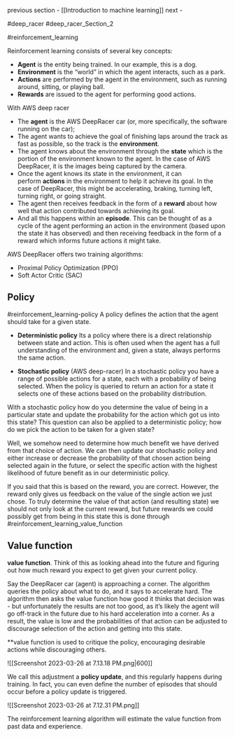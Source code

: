 
previous section - [[Introduction to machine learning]]
next - 

#deep_racer
#deep_racer_Section_2

#reinforcement_learning 

Reinforcement learning consists of several key concepts:

-   **Agent** is the entity being trained. In our example, this is a dog.
-   **Environment** is the “world” in which the agent interacts, such as a park.
-   **Actions** are performed by the agent in the environment, such as running around, sitting, or playing ball.
-   **Rewards** are issued to the agent for performing good actions.

With AWS deep racer 


-   The **agent** is the AWS DeepRacer car (or, more specifically, the software running on the car);
-   The agent wants to achieve the goal of finishing laps around the track as fast as possible, so the track is the **environment**.
-   The agent knows about the environment through the **state** which is the portion of the environment known to the agent. In the case of AWS DeepRacer, it is the images being captured by the camera.
-   Once the agent knows its state in the environment, it can perform **actions** in the environment to help it achieve its goal. In the case of DeepRacer, this might be accelerating, braking, turning left, turning right, or going straight.
-   The agent then receives feedback in the form of a **reward** about how well that action contributed towards achieving its goal.
-   And all this happens within an **episode**. This can be thought of as a cycle of the agent performing an action in the environment (based upon the state it has observed) and then receiving feedback in the form of a reward which informs future actions it might take.

AWS DeepRacer offers two training algorithms:

-   Proximal Policy Optimization (PPO)
-   Soft Actor Critic (SAC)

## Policy 
#reinforcement_learning-policy 
A policy defines the action that the agent should take for a given state.

- **Deterministic policy**
Its a policy where there is a direct relationship between state and action. This is often used when the agent has a full understanding of the environment and, given a state, always performs the same action.

- **Stochastic policy** (AWS deep-racer)
In a stochastic policy you have a range of possible actions for a state, each with a probability of being selected. When the policy is queried to return an action for a state it selects one of these actions based on the probability distribution.

With a stochastic policy how do you determine the value of being in a particular state and update the probability for the action which got us into this state? This question can also be applied to a deterministic policy; how do we pick the action to be taken for a given state?  
  
Well, we somehow need to determine how much benefit we have derived from that choice of action. We can then update our stochastic policy and either increase or decrease the probability of that chosen action being selected again in the future, or select the specific action with the highest likelihood of future benefit as in our deterministic policy.  
  
If you said that this is based on the reward, you are correct. However, the reward only gives us feedback on the value of the single action we just chose. To truly determine the value of that action (and resulting state) we should not only look at the current reward, but future rewards we could possibly get from being in this state this is done through #reinforcement_learning_value_function

## Value function 

**value function**. Think of this as looking ahead into the future and figuring out how much reward you expect to get given your current policy.

Say the DeepRacer car (agent) is approaching a corner. The algorithm queries the policy about what to do, and it says to accelerate hard. The algorithm then asks the value function how good it thinks that decision was - but unfortunately the results are not too good, as it’s likely the agent will go off-track in the future due to his hard acceleration into a corner. As a result, the value is low and the probabilities of that action can be adjusted to discourage selection of the action and getting into this state.

**value function is used to critique the policy, encouraging desirable actions while discouraging others.

![[Screenshot 2023-03-26 at 7.13.18 PM.png|600]]

We call this adjustment a **policy update**, and this regularly happens during training. In fact, you can even define the number of episodes that should occur before a policy update is triggered.

![[Screenshot 2023-03-26 at 7.12.31 PM.png]]

The reinforcement learning algorithm will estimate the value function from past data and experience.
